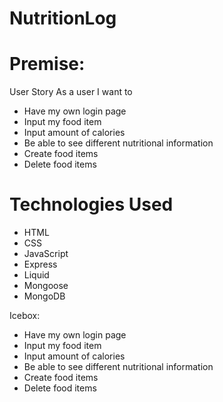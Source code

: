 # NutritionLog

<h1>Premise:</h1>
User Story
As a user I want to
<ul>
  <li>Have my own login page </li>
  <li>Input my food item </li>
  <li>Input amount of calories </li>
  <li>Be able to see different nutritional information </li>
  <li>Create food items </li>
  <li>Delete food items </li>
</ul>

<h1>Technologies Used</h2>
<ul>
<li>HTML</li>
<li>CSS</li>
<li>JavaScript</li>
<li>Express</li>
<li>Liquid</li>
<li>Mongoose</li>
<li>MongoDB</li>
</ul>
  
Icebox:
<ul>
  <li>Have my own login page </li>
  <li>Input my food item </li>
  <li>Input amount of calories </li>
  <li>Be able to see different nutritional information </li>
  <li>Create food items </li>
  <li>Delete food items </li>
</ul>
